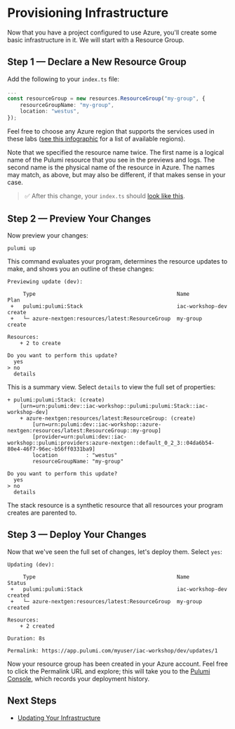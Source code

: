 # Provisioning Infrastructure

Now that you have a project configured to use Azure, you'll create some basic infrastructure in it. We will start with a Resource Group.

## Step 1 &mdash; Declare a New Resource Group

Add the following to your `index.ts` file:

```ts
...
const resourceGroup = new resources.ResourceGroup("my-group", {
    resourceGroupName: "my-group",
    location: "westus",
});
```

Feel free to choose any Azure region that supports the services used in these labs ([see this infographic](https://azure.microsoft.com/en-us/global-infrastructure/regions/) for a list of available regions).

Note that we specified the resource name twice. The first name is a logical name of the Pulumi resource that you see in the previews and logs. The second name is the physical name of the resource in Azure. The names may match, as above, but may also be different, if that makes sense in your case.

> :white_check_mark: After this change, your `index.ts` should [look like this](./code/03/index.ts).

## Step 2 &mdash; Preview Your Changes

Now preview your changes:

```
pulumi up
```

This command evaluates your program, determines the resource updates to make, and shows you an outline of these changes:

```
Previewing update (dev):

     Type                                             Name              Plan
 +   pulumi:pulumi:Stack                              iac-workshop-dev  create
 +   └─ azure-nextgen:resources/latest:ResourceGroup  my-group          create

Resources:
    + 2 to create

Do you want to perform this update?
  yes
> no
  details
```

This is a summary view. Select `details` to view the full set of properties:

```
+ pulumi:pulumi:Stack: (create)
    [urn=urn:pulumi:dev::iac-workshop::pulumi:pulumi:Stack::iac-workshop-dev]
    + azure-nextgen:resources/latest:ResourceGroup: (create)
        [urn=urn:pulumi:dev::iac-workshop::azure-nextgen:resources/latest:ResourceGroup::my-group]
        [provider=urn:pulumi:dev::iac-workshop::pulumi:providers:azure-nextgen::default_0_2_3::04da6b54-80e4-46f7-96ec-b56ff0331ba9]
        location         : "westus"
        resourceGroupName: "my-group"

Do you want to perform this update?
  yes
> no
  details
```

The stack resource is a synthetic resource that all resources your program creates are parented to.

## Step 3 &mdash; Deploy Your Changes

Now that we've seen the full set of changes, let's deploy them. Select `yes`:

```
Updating (dev):

     Type                                             Name              Status
 +   pulumi:pulumi:Stack                              iac-workshop-dev  created
 +   └─ azure-nextgen:resources/latest:ResourceGroup  my-group          created

Resources:
    + 2 created

Duration: 8s

Permalink: https://app.pulumi.com/myuser/iac-workshop/dev/updates/1
```

Now your resource group has been created in your Azure account. Feel free to click the Permalink URL and explore; this will take you to the [Pulumi Console](https://www.pulumi.com/docs/intro/console/), which records your deployment history.

## Next Steps

* [Updating Your Infrastructure](./04-updating-your-infrastructure.md)
